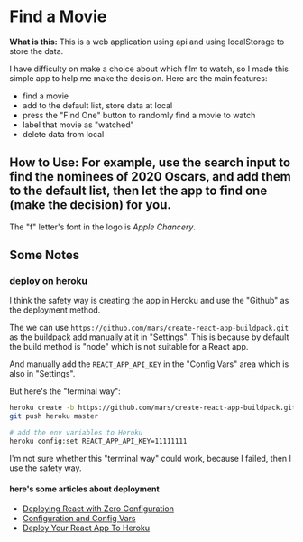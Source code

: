 # Find a Movie

**What is this:** This is a web application using api and using localStorage to store the data.

I have difficulty on make a choice about which film to watch, so I made this simple app to help me make the decision. Here are the main features:

- find a movie
- add to the default list, store data at local
- press the "Find One" button to randomly find a movie to watch
- label that movie as "watched"
- delete data from local

## **How to Use:** For example, use the search input to find the nominees of 2020 Oscars, and add them to the default list, then let the app to find one (make the decision) for you.

The "f" letter's font in the logo is _Apple Chancery_.

## Some Notes

### deploy on heroku

I think the safety way is creating the app in Heroku and use the "Github" as the deployment method.

The we can use `https://github.com/mars/create-react-app-buildpack.git` as the buildpack add manually at it in "Settings". This is because by default the build method is "node" which is not suitable for a React app.

And manually add the `REACT_APP_API_KEY` in the "Config Vars" area which is also in "Settings".

But here's the "terminal way":

```bash
heroku create -b https://github.com/mars/create-react-app-buildpack.git
git push heroku master

# add the env variables to Heroku
heroku config:set REACT_APP_API_KEY=11111111
```

I'm not sure whether this "terminal way" could work, because I failed, then I use the safety way.

#### here's some articles about deployment

- [Deploying React with Zero Configuration](https://blog.heroku.com/deploying-react-with-zero-configuration)
- [Configuration and Config Vars](https://devcenter.heroku.com/articles/config-vars)
- [Deploy Your React App To Heroku](https://dev.to/smithmanny/deploy-your-react-app-to-heroku-2b6f)
